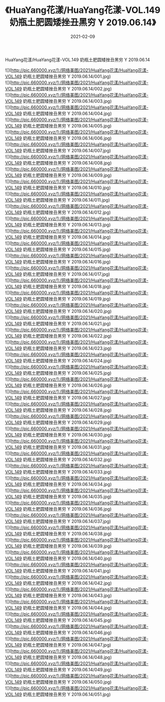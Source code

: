 ﻿---
layout: post
title:  《HuaYang花漾/HuaYang花漾-VOL.149 奶瓶土肥圆矮挫丑黑穷 Y 2019.06.14》
date:   2021-02-09
img: http://pic.660000.xyz/1:/网络美图/2021/HuaYang花漾/HuaYang花漾-VOL.149 奶瓶土肥圆矮挫丑黑穷 Y 2019.06.14/000.jpg
categories: [美女, 清纯, 唯美]
---

HuaYang花漾/HuaYang花漾-VOL.149 奶瓶土肥圆矮挫丑黑穷 Y 2019.06.14

 ![](http://pic.660000.xyz/1:/网络美图/2021/HuaYang花漾/HuaYang花漾-VOL.149 奶瓶土肥圆矮挫丑黑穷 Y 2019.06.14/001.jpg) <br>![](http://pic.660000.xyz/1:/网络美图/2021/HuaYang花漾/HuaYang花漾-VOL.149 奶瓶土肥圆矮挫丑黑穷 Y 2019.06.14/002.jpg) <br>![](http://pic.660000.xyz/1:/网络美图/2021/HuaYang花漾/HuaYang花漾-VOL.149 奶瓶土肥圆矮挫丑黑穷 Y 2019.06.14/003.jpg) <br>![](http://pic.660000.xyz/1:/网络美图/2021/HuaYang花漾/HuaYang花漾-VOL.149 奶瓶土肥圆矮挫丑黑穷 Y 2019.06.14/004.jpg) <br>![](http://pic.660000.xyz/1:/网络美图/2021/HuaYang花漾/HuaYang花漾-VOL.149 奶瓶土肥圆矮挫丑黑穷 Y 2019.06.14/005.jpg) <br>![](http://pic.660000.xyz/1:/网络美图/2021/HuaYang花漾/HuaYang花漾-VOL.149 奶瓶土肥圆矮挫丑黑穷 Y 2019.06.14/006.jpg) <br>![](http://pic.660000.xyz/1:/网络美图/2021/HuaYang花漾/HuaYang花漾-VOL.149 奶瓶土肥圆矮挫丑黑穷 Y 2019.06.14/007.jpg) <br>![](http://pic.660000.xyz/1:/网络美图/2021/HuaYang花漾/HuaYang花漾-VOL.149 奶瓶土肥圆矮挫丑黑穷 Y 2019.06.14/008.jpg) <br>![](http://pic.660000.xyz/1:/网络美图/2021/HuaYang花漾/HuaYang花漾-VOL.149 奶瓶土肥圆矮挫丑黑穷 Y 2019.06.14/009.jpg) <br>![](http://pic.660000.xyz/1:/网络美图/2021/HuaYang花漾/HuaYang花漾-VOL.149 奶瓶土肥圆矮挫丑黑穷 Y 2019.06.14/010.jpg) <br>![](http://pic.660000.xyz/1:/网络美图/2021/HuaYang花漾/HuaYang花漾-VOL.149 奶瓶土肥圆矮挫丑黑穷 Y 2019.06.14/011.jpg) <br>![](http://pic.660000.xyz/1:/网络美图/2021/HuaYang花漾/HuaYang花漾-VOL.149 奶瓶土肥圆矮挫丑黑穷 Y 2019.06.14/012.jpg) <br>![](http://pic.660000.xyz/1:/网络美图/2021/HuaYang花漾/HuaYang花漾-VOL.149 奶瓶土肥圆矮挫丑黑穷 Y 2019.06.14/013.jpg) <br>![](http://pic.660000.xyz/1:/网络美图/2021/HuaYang花漾/HuaYang花漾-VOL.149 奶瓶土肥圆矮挫丑黑穷 Y 2019.06.14/014.jpg) <br>![](http://pic.660000.xyz/1:/网络美图/2021/HuaYang花漾/HuaYang花漾-VOL.149 奶瓶土肥圆矮挫丑黑穷 Y 2019.06.14/015.jpg) <br>![](http://pic.660000.xyz/1:/网络美图/2021/HuaYang花漾/HuaYang花漾-VOL.149 奶瓶土肥圆矮挫丑黑穷 Y 2019.06.14/016.jpg) <br>![](http://pic.660000.xyz/1:/网络美图/2021/HuaYang花漾/HuaYang花漾-VOL.149 奶瓶土肥圆矮挫丑黑穷 Y 2019.06.14/017.jpg) <br>![](http://pic.660000.xyz/1:/网络美图/2021/HuaYang花漾/HuaYang花漾-VOL.149 奶瓶土肥圆矮挫丑黑穷 Y 2019.06.14/018.jpg) <br>![](http://pic.660000.xyz/1:/网络美图/2021/HuaYang花漾/HuaYang花漾-VOL.149 奶瓶土肥圆矮挫丑黑穷 Y 2019.06.14/019.jpg) <br>![](http://pic.660000.xyz/1:/网络美图/2021/HuaYang花漾/HuaYang花漾-VOL.149 奶瓶土肥圆矮挫丑黑穷 Y 2019.06.14/020.jpg) <br>![](http://pic.660000.xyz/1:/网络美图/2021/HuaYang花漾/HuaYang花漾-VOL.149 奶瓶土肥圆矮挫丑黑穷 Y 2019.06.14/021.jpg) <br>![](http://pic.660000.xyz/1:/网络美图/2021/HuaYang花漾/HuaYang花漾-VOL.149 奶瓶土肥圆矮挫丑黑穷 Y 2019.06.14/022.jpg) <br>![](http://pic.660000.xyz/1:/网络美图/2021/HuaYang花漾/HuaYang花漾-VOL.149 奶瓶土肥圆矮挫丑黑穷 Y 2019.06.14/023.jpg) <br>![](http://pic.660000.xyz/1:/网络美图/2021/HuaYang花漾/HuaYang花漾-VOL.149 奶瓶土肥圆矮挫丑黑穷 Y 2019.06.14/024.jpg) <br>![](http://pic.660000.xyz/1:/网络美图/2021/HuaYang花漾/HuaYang花漾-VOL.149 奶瓶土肥圆矮挫丑黑穷 Y 2019.06.14/025.jpg) <br>![](http://pic.660000.xyz/1:/网络美图/2021/HuaYang花漾/HuaYang花漾-VOL.149 奶瓶土肥圆矮挫丑黑穷 Y 2019.06.14/026.jpg) <br>![](http://pic.660000.xyz/1:/网络美图/2021/HuaYang花漾/HuaYang花漾-VOL.149 奶瓶土肥圆矮挫丑黑穷 Y 2019.06.14/027.jpg) <br>![](http://pic.660000.xyz/1:/网络美图/2021/HuaYang花漾/HuaYang花漾-VOL.149 奶瓶土肥圆矮挫丑黑穷 Y 2019.06.14/028.jpg) <br>![](http://pic.660000.xyz/1:/网络美图/2021/HuaYang花漾/HuaYang花漾-VOL.149 奶瓶土肥圆矮挫丑黑穷 Y 2019.06.14/029.jpg) <br>![](http://pic.660000.xyz/1:/网络美图/2021/HuaYang花漾/HuaYang花漾-VOL.149 奶瓶土肥圆矮挫丑黑穷 Y 2019.06.14/030.jpg) <br>![](http://pic.660000.xyz/1:/网络美图/2021/HuaYang花漾/HuaYang花漾-VOL.149 奶瓶土肥圆矮挫丑黑穷 Y 2019.06.14/031.jpg) <br>![](http://pic.660000.xyz/1:/网络美图/2021/HuaYang花漾/HuaYang花漾-VOL.149 奶瓶土肥圆矮挫丑黑穷 Y 2019.06.14/032.jpg) <br>![](http://pic.660000.xyz/1:/网络美图/2021/HuaYang花漾/HuaYang花漾-VOL.149 奶瓶土肥圆矮挫丑黑穷 Y 2019.06.14/033.jpg) <br>![](http://pic.660000.xyz/1:/网络美图/2021/HuaYang花漾/HuaYang花漾-VOL.149 奶瓶土肥圆矮挫丑黑穷 Y 2019.06.14/034.jpg) <br>![](http://pic.660000.xyz/1:/网络美图/2021/HuaYang花漾/HuaYang花漾-VOL.149 奶瓶土肥圆矮挫丑黑穷 Y 2019.06.14/035.jpg) <br>![](http://pic.660000.xyz/1:/网络美图/2021/HuaYang花漾/HuaYang花漾-VOL.149 奶瓶土肥圆矮挫丑黑穷 Y 2019.06.14/036.jpg) <br>![](http://pic.660000.xyz/1:/网络美图/2021/HuaYang花漾/HuaYang花漾-VOL.149 奶瓶土肥圆矮挫丑黑穷 Y 2019.06.14/037.jpg) <br>![](http://pic.660000.xyz/1:/网络美图/2021/HuaYang花漾/HuaYang花漾-VOL.149 奶瓶土肥圆矮挫丑黑穷 Y 2019.06.14/038.jpg) <br>![](http://pic.660000.xyz/1:/网络美图/2021/HuaYang花漾/HuaYang花漾-VOL.149 奶瓶土肥圆矮挫丑黑穷 Y 2019.06.14/039.jpg) <br>![](http://pic.660000.xyz/1:/网络美图/2021/HuaYang花漾/HuaYang花漾-VOL.149 奶瓶土肥圆矮挫丑黑穷 Y 2019.06.14/040.jpg) <br>![](http://pic.660000.xyz/1:/网络美图/2021/HuaYang花漾/HuaYang花漾-VOL.149 奶瓶土肥圆矮挫丑黑穷 Y 2019.06.14/041.jpg) <br>![](http://pic.660000.xyz/1:/网络美图/2021/HuaYang花漾/HuaYang花漾-VOL.149 奶瓶土肥圆矮挫丑黑穷 Y 2019.06.14/042.jpg) <br>![](http://pic.660000.xyz/1:/网络美图/2021/HuaYang花漾/HuaYang花漾-VOL.149 奶瓶土肥圆矮挫丑黑穷 Y 2019.06.14/043.jpg) <br>![](http://pic.660000.xyz/1:/网络美图/2021/HuaYang花漾/HuaYang花漾-VOL.149 奶瓶土肥圆矮挫丑黑穷 Y 2019.06.14/044.jpg) <br>![](http://pic.660000.xyz/1:/网络美图/2021/HuaYang花漾/HuaYang花漾-VOL.149 奶瓶土肥圆矮挫丑黑穷 Y 2019.06.14/045.jpg) <br>![](http://pic.660000.xyz/1:/网络美图/2021/HuaYang花漾/HuaYang花漾-VOL.149 奶瓶土肥圆矮挫丑黑穷 Y 2019.06.14/046.jpg) <br>![](http://pic.660000.xyz/1:/网络美图/2021/HuaYang花漾/HuaYang花漾-VOL.149 奶瓶土肥圆矮挫丑黑穷 Y 2019.06.14/047.jpg) <br>![](http://pic.660000.xyz/1:/网络美图/2021/HuaYang花漾/HuaYang花漾-VOL.149 奶瓶土肥圆矮挫丑黑穷 Y 2019.06.14/048.jpg) <br>![](http://pic.660000.xyz/1:/网络美图/2021/HuaYang花漾/HuaYang花漾-VOL.149 奶瓶土肥圆矮挫丑黑穷 Y 2019.06.14/049.jpg) <br>![](http://pic.660000.xyz/1:/网络美图/2021/HuaYang花漾/HuaYang花漾-VOL.149 奶瓶土肥圆矮挫丑黑穷 Y 2019.06.14/050.jpg) <br>![](http://pic.660000.xyz/1:/网络美图/2021/HuaYang花漾/HuaYang花漾-VOL.149 奶瓶土肥圆矮挫丑黑穷 Y 2019.06.14/051.jpg) <br>